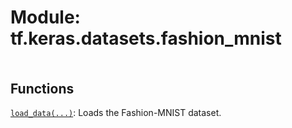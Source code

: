 <div itemscope itemtype="http://developers.google.com/ReferenceObject">
<meta itemprop="name" content="tf.keras.datasets.fashion_mnist" />
<meta itemprop="path" content="Stable" />
</div>

# Module: tf.keras.datasets.fashion_mnist

<!-- Insert buttons and diff -->

<table class="tfo-notebook-buttons tfo-api nocontent" align="left">

</table>







## Functions

[`load_data(...)`](../../../tf/keras/datasets/fashion_mnist/load_data.md): Loads the Fashion-MNIST dataset.

